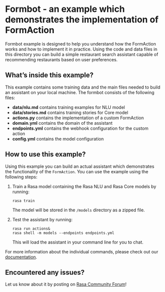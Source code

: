 # Formbot - an example which demonstrates the implementation of FormAction

Formbot example is designed to help you understand how the FormAction works and how
to implement it in practice. Using the code and data files in this directory you
can build a simple restaurant search assistant capable of recommending
restaurants based on user preferences.

## What’s inside this example?

This example contains some training data and the main files needed to build an 
assistant on your local machine. The formbot consists of the following files:

- **data/nlu.md** contains training examples for NLU model  
- **data/stories.md** contains training stories for Core model  
- **actions.py** contains the implementation of a custom FormAction  
- **domain.yml** contains the domain of the assistant  
- **endpoints.yml** contains the webhook configuration for the custom action  
- **config.yml** contains the model configuration

## How to use this example?

Using this example you can build an actual assistant which demonstrates the
functionality of the `FormAction`. You can use the example using the following 
steps:

1. Train a Rasa model containing the Rasa NLU and Rasa Core models by running:
    ```
    rasa train
    ```
    The model will be stored in the `/models` directory as a zipped file.

2. Test the assistant by running:
    ```
    rasa run actions&
    rasa shell -m models --endpoints endpoints.yml
    ```
    This will load the assistant in your command line for you to chat.

For more information about the individual commands, please check out our 
[documentation](http://rasa.com/docs/rasa/command-line-interface/).

## Encountered any issues?
Let us know about it by posting on [Rasa Community Forum](https://forum.rasa.com)!

